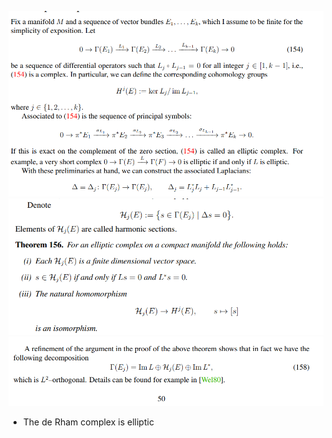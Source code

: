 ![](_attachments/Pasted%20image%2020210613131656.png)
![](_attachments/Pasted%20image%2020210613131716.png)
![](_attachments/Pasted%20image%2020210613131734.png)

- The de Rham complex is elliptic